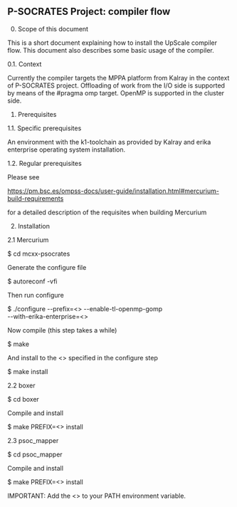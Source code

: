 P-SOCRATES Project: compiler flow
----------------------------------

0. Scope of this document

This is a short document explaining how to install the UpScale compiler flow.
This document also describes some basic usage of the compiler.

0.1. Context

Currently the compiler targets the MPPA platform from Kalray in the context of
P-SOCRATES project. Offloading of work from the I/O side is supported by means of the
#pragma omp target. OpenMP is supported in the cluster side.

1. Prerequisites

1.1. Specific prerequisites

An environment with the k1-toolchain as provided by Kalray and erika enterprise
operating system installation.

1.2. Regular prerequisites

Please see

  https://pm.bsc.es/ompss-docs/user-guide/installation.html#mercurium-build-requirements

for a detailed description of the requisites when building Mercurium

2. Installation

2.1 Mercurium 

  $ cd mcxx-psocrates

Generate the configure file

  $ autoreconf -vfi

Then run configure

  $ ./configure --prefix=<<installation-path>> --enable-tl-openmp-gomp \
                --with-erika-enterprise=<<path-to-erika-installation>>

Now compile (this step takes a while)

  $ make

And install to the <<installation-path>> specified in the configure step

  $ make install

2.2 boxer

  $ cd boxer

Compile and install 

  $ make PREFIX=<<installation-path>> install

2.3 psoc_mapper

  $ cd psoc_mapper

Compile and install 

  $ make PREFIX=<<installation-path>> install

IMPORTANT: Add the <<installation-path>> to your PATH environment variable.  
